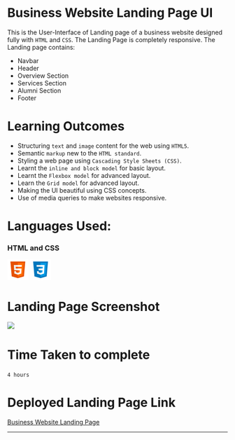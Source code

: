 # Business Website Landing Page UI

This is the User-Interface of Landing page of a business website designed fully with `HTML` and `CSS`. The Landing Page is completely responsive. The Landing page contains:

 - Navbar
 - Header
 - Overview Section
 - Services Section
 - Alumni Section
 - Footer

 # Learning Outcomes
  
  - Structuring `text` and `image` content for the web using `HTML5`.
  - Semantic `markup` new to the `HTML standard`.
  - Styling a web page using `Cascading Style Sheets (CSS)`.
  - Learnt the `inline and block model` for basic layout.
  - Learnt the `Flexbox model` for advanced layout.
  - Learn the `Grid model` for advanced layout.
  - Making the UI beautiful using CSS concepts.
  - Use of media queries to make websites responsive.

# Languages Used:
 ### HTML and CSS
 ![HTML](./readme-icons/html.png) 
 ![CSS](./readme-icons/css.png)

 # Landing Page Screenshot

 ![](./Screenshot/1.png)

 # Time Taken to complete
`4 hours`

# Deployed Landing Page Link

[Business Website Landing Page](https://business-websiteui.netlify.app/)
***